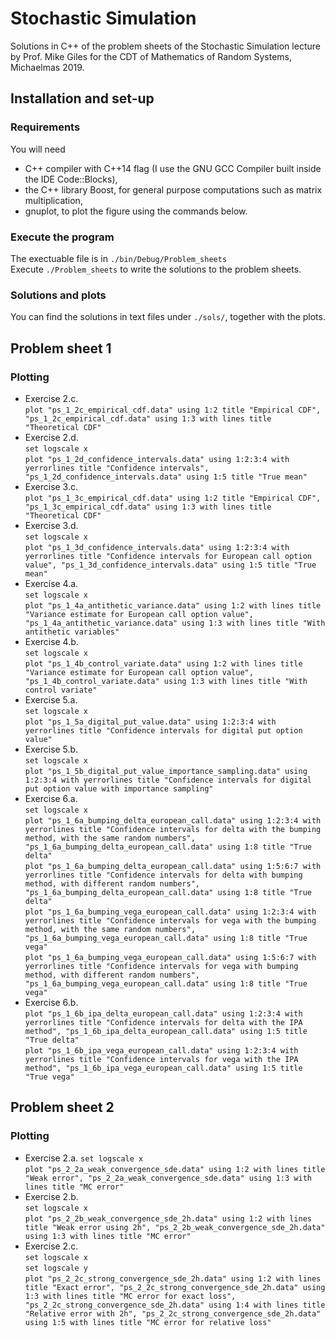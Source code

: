 # Stochastic Simulation
Solutions in C++ of the problem sheets of the Stochastic Simulation lecture by Prof. Mike Giles for the CDT of Mathematics of Random Systems, Michaelmas 2019.

## Installation and set-up

### Requirements
You will need 
- C++ compiler with C++14 flag (I use the GNU GCC Compiler built inside the IDE Code::Blocks),
- the C++ library Boost, for general purpose computations such as matrix multiplication,
- gnuplot, to plot the figure using the commands below.

### Execute the program
The exectuable file is in `./bin/Debug/Problem_sheets`  
Execute `./Problem_sheets` to write the solutions to the problem sheets.  

### Solutions and plots
You can find the solutions in text files under `./sols/`, together with the plots.


## Problem sheet 1

### Plotting
- Exercise 2.c.  
`plot "ps_1_2c_empirical_cdf.data" using 1:2 title "Empirical CDF", "ps_1_2c_empirical_cdf.data" using 1:3 with lines title "Theoretical CDF"`
- Exercise 2.d.  
`set logscale x`  
`plot "ps_1_2d_confidence_intervals.data" using 1:2:3:4 with yerrorlines title "Confidence intervals", "ps_1_2d_confidence_intervals.data" using 1:5 title "True mean"`
- Exercise 3.c.  
`plot "ps_1_3c_empirical_cdf.data" using 1:2 title "Empirical CDF", "ps_1_3c_empirical_cdf.data" using 1:3 with lines title "Theoretical CDF"`
- Exercise 3.d.  
`set logscale x`  
`plot "ps_1_3d_confidence_intervals.data" using 1:2:3:4 with yerrorlines title "Confidence intervals for European call option value", "ps_1_3d_confidence_intervals.data" using 1:5 title "True mean"`
- Exercise 4.a.  
`set logscale x`  
`plot "ps_1_4a_antithetic_variance.data" using 1:2 with lines title "Variance estimate for European call option value", "ps_1_4a_antithetic_variance.data" using 1:3 with lines title "With antithetic variables"`  
- Exercise 4.b.  
`set logscale x`  
`plot "ps_1_4b_control_variate.data" using 1:2 with lines title "Variance estimate for European call option value", "ps_1_4b_control_variate.data" using 1:3 with lines title "With control variate"`  
- Exercise 5.a.  
`set logscale x`  
`plot "ps_1_5a_digital_put_value.data" using 1:2:3:4 with yerrorlines title "Confidence intervals for digital put option value"`
- Exercise 5.b.  
`set logscale x`  
`plot "ps_1_5b_digital_put_value_importance_sampling.data" using 1:2:3:4 with yerrorlines title "Confidence intervals for digital put option value with importance sampling"`
- Exercise 6.a.  
`set logscale x`  
`plot "ps_1_6a_bumping_delta_european_call.data" using 1:2:3:4 with yerrorlines title "Confidence intervals for delta with the bumping method, with the same random numbers", "ps_1_6a_bumping_delta_european_call.data" using 1:8 title "True delta"`  
`plot "ps_1_6a_bumping_delta_european_call.data" using 1:5:6:7 with yerrorlines title "Confidence intervals for delta with bumping method, with different random numbers", "ps_1_6a_bumping_delta_european_call.data" using 1:8 title "True delta"`  
`plot "ps_1_6a_bumping_vega_european_call.data" using 1:2:3:4 with yerrorlines title "Confidence intervals for vega with the bumping method, with the same random numbers", "ps_1_6a_bumping_vega_european_call.data" using 1:8 title "True vega"`  
`plot "ps_1_6a_bumping_vega_european_call.data" using 1:5:6:7 with yerrorlines title "Confidence intervals for vega with bumping method, with different random numbers", "ps_1_6a_bumping_vega_european_call.data" using 1:8 title "True vega"`  
- Exercise 6.b.  
`plot "ps_1_6b_ipa_delta_european_call.data" using 1:2:3:4 with yerrorlines title "Confidence intervals for delta with the IPA method", "ps_1_6b_ipa_delta_european_call.data" using 1:5 title "True delta"`  
`plot "ps_1_6b_ipa_vega_european_call.data" using 1:2:3:4 with yerrorlines title "Confidence intervals for vega with the IPA method", "ps_1_6b_ipa_vega_european_call.data" using 1:5 title "True vega"`  


## Problem sheet 2

### Plotting
- Exercise 2.a.
`set logscale x`  
`plot "ps_2_2a_weak_convergence_sde.data" using 1:2 with lines title "Weak error", "ps_2_2a_weak_convergence_sde.data" using 1:3 with lines title "MC error"`    
- Exercise 2.b.  
`set logscale x`    
`plot "ps_2_2b_weak_convergence_sde_2h.data" using 1:2 with lines title "Weak error using 2h", "ps_2_2b_weak_convergence_sde_2h.data" using 1:3 with lines title "MC error"`
- Exercise 2.c.    
`set logscale x`  
`set logscale y`  
`plot "ps_2_2c_strong_convergence_sde_2h.data" using 1:2 with lines title "Exact error", "ps_2_2c_strong_convergence_sde_2h.data" using 1:3 with lines title "MC error for exact loss", "ps_2_2c_strong_convergence_sde_2h.data" using 1:4 with lines title "Relative error with 2h", "ps_2_2c_strong_convergence_sde_2h.data" using 1:5 with lines title "MC error for relative loss"`  



